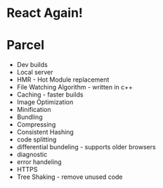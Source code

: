  # React Again!


# Parcel
- Dev builds
- Local server
- HMR - Hot Module replacement
- File Watching Algorithm - written in c++
- Caching - faster builds
- Image Optimization
- Minification
- Bundling
- Compressing
- Consistent Hashing
- code splitting
- differential bundeling - supports older browsers
- diagnostic
- error handeling
- HTTPS
- Tree Shaking - remove unused code